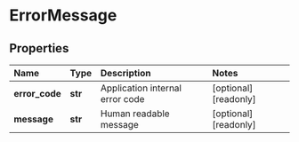 # ErrorMessage

## Properties

| Name | Type | Description | Notes |
| :--- | :--- | :--- | :--- |
| **error\_code** | **str** | Application internal error code | \[optional\] \[readonly\] |
| **message** | **str** | Human readable message | \[optional\] \[readonly\] |

